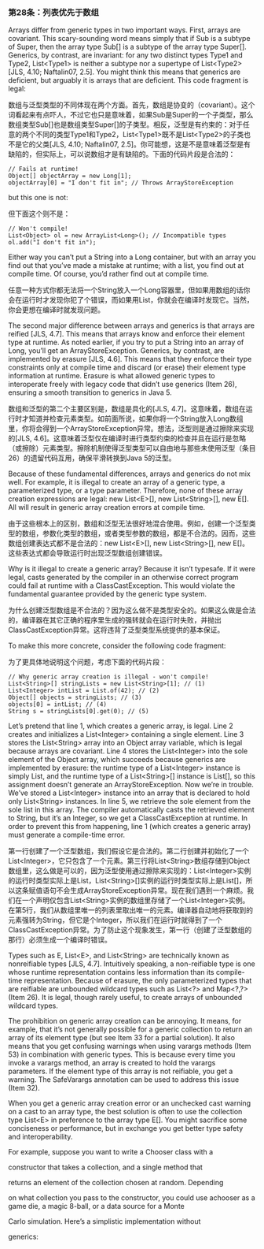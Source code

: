 ### 第28条：列表优先于数组

Arrays differ from generic types in two important ways. First, arrays are covariant. This scary-sounding word means simply that if Sub is a subtype of Super, then the array type Sub\[\] is a subtype of the array type Super\[\]. Generics, by contrast, are invariant: for any two distinct types Type1 and Type2, List&lt;Type1&gt; is neither a subtype nor a supertype of List&lt;Type2&gt; \[JLS, 4.10; Naftalin07, 2.5\]. You might think this means that generics are deficient, but arguably it is arrays that are deficient. This code fragment is legal:

数组与泛型类型的不同体现在两个方面。首先，数组是协变的（covariant）。这个词看起来有点吓人，不过它也只是意味着，如果Sub是Super的一个子类型，那么数组类型Sub\[\]也是数组类型Super\[\]的子类型。相反，泛型是有约束的：对于任意的两个不同的类型Type1和Type2，List&lt;Type1&gt;既不是List&lt;Type2&gt;的子类也不是它的父类\[JLS, 4.10; Naftalin07, 2.5\]。你可能想，这是不是意味着泛型是有缺陷的，但实际上，可以说数组才是有缺陷的。下面的代码片段是合法的：

```
// Fails at runtime!
Object[] objectArray = new Long[1];
objectArray[0] = "I don't fit in"; // Throws ArrayStoreException
```

but this one is not:

但下面这个则不是：

```
// Won't compile!
List<Object> ol = new ArrayList<Long>(); // Incompatible types
ol.add("I don't fit in");
```

Either way you can’t put a String into a Long container, but with an array you find out that you’ve made a mistake at runtime; with a list, you find out at compile time. Of course, you’d rather find out at compile time.

任意一种方式你都无法将一个String放入一个Long容器里，但如果用数组的话你会在运行时才发现你犯了个错误，而如果用List，你就会在编译时发现它。当然，你会更想在编译时就发现问题。

The second major difference between arrays and generics is that arrays are reified \[JLS, 4.7\]. This means that arrays know and enforce their element type at runtime. As noted earlier, if you try to put a String into an array of Long, you’ll get an ArrayStoreException. Generics, by contrast, are implemented by erasure \[JLS, 4.6\]. This means that they enforce their type constraints only at compile time and discard \(or erase\) their element type information at runtime. Erasure is what allowed generic types to interoperate freely with legacy code that didn’t use generics \(Item 26\), ensuring a smooth transition to generics in Java 5.

数组和泛型的第二个主要区别是，数组是具化的\[JLS, 4.7\]。这意味着，数组在运行时才知道并检查元素类型。如前面所说，如果你将一个String放入Long数组里，你将会得到一个ArrayStoreException异常。想法，泛型则是通过擦除来实现的\[JLS, 4.6\]。这意味着泛型仅在编译时进行类型约束的检查并且在运行是忽略（或擦除）元素类型。擦除机制使得泛型类型可以自由地与那些未使用泛型（条目26）的遗留代码互用，确保平滑转换到Java 5的泛型。

Because of these fundamental differences, arrays and generics do not mix well. For example, it is illegal to create an array of a generic type, a parameterized type, or a type parameter. Therefore, none of these array creation expressions are legal: new List&lt;E&gt;\[\], new List&lt;String&gt;\[\], new E\[\]. All will result in generic array creation errors at compile time.

由于这些根本上的区别，数组和泛型无法很好地混合使用。例如，创建一个泛型类型的数组，参数化类型的数组，或者类型参数的数组，都是不合法的。因而，这些数组创建表达式都不是合法的：new List&lt;E&gt;\[\], new List&lt;String&gt;\[\], new E\[\]。这些表达式都会导致运行时出现泛型数组创建错误。

Why is it illegal to create a generic array? Because it isn’t typesafe. If it were legal, casts generated by the compiler in an otherwise correct program could fail at runtime with a ClassCastException. This would violate the fundamental guarantee provided by the generic type system.

为什么创建泛型数组是不合法的？因为这么做不是类型安全的。如果这么做是合法的，编译器在其它正确的程序里生成的强转就会在运行时失败，并抛出ClassCastException异常。这将违背了泛型类型系统提供的基本保证。

To make this more concrete, consider the following code fragment:

为了更具体地说明这个问题，考虑下面的代码片段：

```
// Why generic array creation is illegal - won't compile!
List<String>[] stringLists = new List<String>[1]; // (1)
List<Integer> intList = List.of(42); // (2)
Object[] objects = stringLists; // (3)
objects[0] = intList; // (4)
String s = stringLists[0].get(0); // (5)
```

Let’s pretend that line 1, which creates a generic array, is legal. Line 2 creates and initializes a List&lt;Integer&gt; containing a single element. Line 3 stores the List&lt;String&gt; array into an Object array variable, which is legal because arrays are covariant. Line 4 stores the List&lt;Integer&gt; into the sole element of the Object array, which succeeds because generics are implemented by erasure: the runtime type of a List&lt;Integer&gt; instance is simply List, and the runtime type of a List&lt;String&gt;\[\] instance is List\[\], so this assignment doesn’t generate an ArrayStoreException. Now we’re in trouble. We’ve stored a List&lt;Integer&gt; instance into an array that is declared to hold only List&lt;String&gt; instances. In line 5, we retrieve the sole element from the sole list in this array. The compiler automatically casts the retrieved element to String, but it’s an Integer, so we get a ClassCastException at runtime. In order to prevent this from happening, line 1 \(which creates a generic array\) must generate a compile-time error.

第一行创建了一个泛型数组，我们假设它是合法的。第二行创建并初始化了一个List&lt;Integer&gt;，它只包含了一个元素。第三行将List&lt;String&gt;数组存储到Object数组里，这么做是可以的，因为泛型使用通过擦除来实现的：List&lt;Integer&gt;实例的运行时类型实际上是List，List&lt;String&gt;\[\]实例的运行时类型实际上是List\[\]，所以这条赋值语句不会生成ArrayStoreException异常。现在我们遇到一个麻烦。我们在一个声明仅包含List&lt;String&gt;实例的数组里存储了一个List&lt;Integer&gt;实例。在第5行，我们从数组里唯一的列表里取出唯一的元素。编译器自动地将获取到的元素强转为String，但它是个Integer，所以我们在运行时就得到了一个ClassCastException异常。为了防止这个现象发生，第一行（创建了泛型数组的那行）必须生成一个编译时错误。

Types such as E, List&lt;E&gt;, and List&lt;String&gt; are technically known as nonreifiable types \[JLS, 4.7\]. Intuitively speaking, a non-reifiable type is one whose runtime representation contains less information than its compile-time representation. Because of erasure, the only parameterized types that are reifiable are unbounded wildcard types such as List&lt;?&gt; and Map&lt;?,?&gt; \(Item 26\). It is legal, though rarely useful, to create arrays of unbounded wildcard types.

The prohibition on generic array creation can be annoying. It means, for example, that it’s not generally possible for a generic collection to return an array of its element type \(but see Item 33 for a partial solution\). It also means that you get confusing warnings when using varargs methods \(Item 53\) in combination with generic types. This is because every time you invoke a varargs method, an array is created to hold the varargs parameters. If the element type of this array is not reifiable, you get a warning. The SafeVarargs annotation can be used to address this issue \(Item 32\).

When you get a generic array creation error or an unchecked cast warning on a cast to an array type, the best solution is often to use the collection type List&lt;E&gt; in preference to the array type E\[\]. You might sacrifice some conciseness or performance, but in exchange you get better type safety and interoperability.

For example, suppose you want to write a Chooser class with a

constructor that takes a collection, and a single method that

returns an element of the collection chosen at random. Depending

on what collection you pass to the constructor, you could use achooser as a game die, a magic 8-ball, or a data source for a Monte

Carlo simulation. Here’s a simplistic implementation without

generics:

